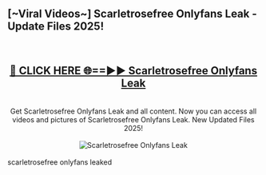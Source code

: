 <h2>[~Viral Videos~] Scarletrosefree Onlyfans Leak - Update Files 2025!</h2>
<br>
<div align="center">
<h2><a href="https://betterlinks.top/A2PfLJ" rel="nofollow">🔴 CLICK HERE 🌐==►► Scarletrosefree Onlyfans Leak</a></h2>
<br>
Get Scarletrosefree Onlyfans Leak and all content. Now you can access all videos and pictures of Scarletrosefree Onlyfans Leak. New Updated Files 2025!
<br>
<br>
<a href="https://betterlinks.top/A2PfLJ" rel="nofollow" data-target="animated-image.originalLink"><img src="https://i.ibb.co.com/WyWwxjT/player-gif2.gif" alt="Scarletrosefree Onlyfans Leak" style="max-width: 100%; display: inline-block;" data-target="animated-image.originalImage"></a>
</div>
<br>
scarletrosefree onlyfans leaked